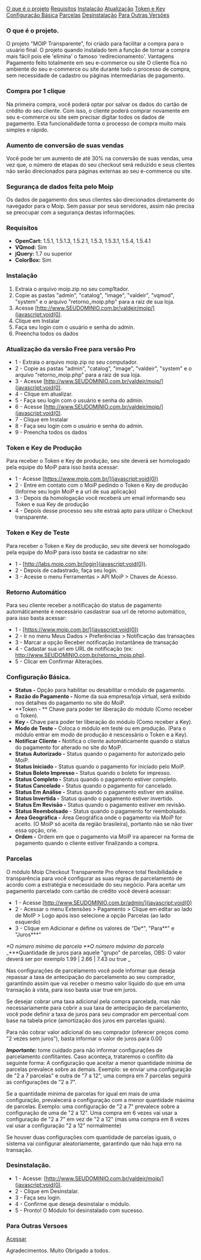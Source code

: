 [O que é o projeto](#o-que-%C3%A9-o-projeto)
[Requisitos](#requisitos)
[Instalação](#instala%C3%A7%C3%A3o)
[Atualização](#atualiza%C3%A7%C3%A3o-da-vers%C3%A3o-free-para-vers%C3%A3o-pro)
[Token e Key](#token-e-key-de-produ%C3%A7%C3%A3o)
[Configuração Básica](#configura%C3%A7%C3%A3o-b%C3%A1sica)
[Parcelas](#parcelas)
[Desinstalação](#desinstala%C3%A7%C3%A3o)
[Para Outras Versões](#para-outras-versoes)

### O que é o projeto.
O projeto "MOIP Transparente", foi criado para facilitar a compra para o usuário final. O projeto quando instalado tem a função de tornar a compra mais fácil pois ele 'elimina' o famoso 'redirecionamento'.
Vantagens
Pagamento feito totalmente em seu e-commerce ou site
O cliente fica no ambiente do seu e-commerce ou site durante todo o processo de compra, sem necessidade de cadastro ou páginas intermediárias de pagamento.

### Compra por 1 clique
Na primeira compra, você poderá optar por salvar os dados do cartão de crédito do seu cliente. Com isso, o cliente poderá comprar novamente em seu e-commerce ou site sem precisar digitar todos os dados de pagamento. Esta funcionalidade torna o processo de compra muito mais simples e rápido.

### Aumento de conversão de suas vendas
Você pode ter um aumento de até 30% na conversão de suas vendas, uma vez que, o número de etapas do seu checkout será reduzido e seus clientes não serão direcionados para páginas externas ao seu e-commerce ou site.

### Segurança de dados feita pelo Moip
Os dados de pagamento dos seus clientes são direcionados diretamente do navegador para o Moip. Sem passar por seus servidores, assim não precisa se preocupar com a segurança destas informações.

### Requisitos
* **OpenCart:** 1.5.1, 1.5.1.3, 1.5.2.1, 1.5.3, 1.5.3.1, 1.5.4, 1.5.4.1
* **VQmod:** Sim
* **jQuery:** 1.7 ou superior
* **ColorBox:** Sim

### Instalação
1. Extraia o arquivo moip.zip no seu comp1tador.
2. Copie as pastas "admin", "catalog", "image", "valdeir", "vqmod", "system" e o arquivo "retorno_moip.php" para a raiz de sua loja.
3. Acesse [http://www.SEUDOMINIO.com.br/valdeir/moip/](javascript:void(0).
4. Clique em Instalar
5. Faça seu login com o usuário e senha do admin.
6. Preencha todos os dados

### Atualização da versão Free para versão Pro
* 1 - Extraia o arquivo moip.zip no seu computador.
* 2 - Copie as pastas "admin", "catalog", "image", "valdeir", "system" e o arquivo "retorno_moip.php" para a raiz de sua loja.
* 3 - Acesse [http://www.SEUDOMINIO.com.br/valdeir/moip/](javascript:void(0).
* 4 - Clique em atualizar.
* 5 - Faça seu login com o usuário e senha do admin.
* 6 - Acesse [http://www.SEUDOMINIO.com.br/valdeir/moip/](javascript:void(0).
* 7 - Clique em Instalar
* 8 - Faça seu login com o usuário e senha do admin.
* 9 - Preencha todos os dados

### Token e Key de Produção
Para receber o Token e Key de produção, seu site deverá ser homologado pela equipe do MoiP para isso basta acessar:
* 1 - Acesse [https://www.moip.com.br/](javascript:void(0))
* 2 - Entre em contato com o MoiP pedindo o Token e Key de produção (Informe seu login MoiP e a url de sua aplicação)
* 3 - Depois da homologação você receberá um email informando seu Token e sua Key de produção
* 4 - Depois desse processo seu site estraá apto para utilizar o Checkout transparente.

### Token e Key de Teste
Para receber o Token e Key de produção, seu site deverá ser homologado pela equipe do MoiP para isso basta se cadastrar no site:
* 1 - [http://labs.moip.com.br/login](javascript:void(0)).
* 2 - Depois de cadastrado, faça seu login.
* 3 - Acesse o menu Ferramentas > API MoiP > Chaves de Acesso.

### Retorno Automático
Para seu cliente receber a notificação do status de pagamento automáticamente é necessário casdastrar sua url de retorno automático, para isso basta acessar:
* 1 - [https://www.moip.com.br/](javascript:void(0))
* 2 - Ir no menu Meus Dados > Preferências > Notificação das transações
* 3 - Marcar a opção Receber notificação instantânea de transação
* 4 - Cadastar sua url em URL de notificação (ex: http://www.SEUDOMINIO.com.br/retorno_moip.php).
* 5 - Clicar em Confirmar Alterações.

### Configuração Básica.
* **Status -** Opção para habilitar ou desabilitar o módulo de pagamento.
* **Razão do Pagamento -** Nome da sua empresa/loja virtual, será exibido nos detalhes do pagamento no site do MoiP.
* **Token - ** Chave para poder ter liberação do módulo (Como receber o Token).
* **Key -** Chave para poder ter liberação do módulo (Como receber a Key).
* **Modo de Teste -** Coloca o módulo em teste ou em produção. (Para o módulo entrar em modo de produção é nescessário o Token e a Key).
* **Notificar Cliente -** Notifica o cliente automáticamente quando o status do pagamento for alterado no site do MoiP.
* **Status Autorizado -** Status quando o pagamento for autorizado pelo MoiP.
* **Status Iniciado -** Status quando o pagamento for iniciado pelo MoiP.
* **Status Boleto Impresso -** Status quando o boleto for impresso.
* **Status Completo -** Status quando o pagamento estiver completo.
* **Status Cancelado -** Status quando o pagamento for cancelado.
* **Status Em Análise -** Status quando o pagamento estiver em análise.
* **Status Invertida -** Status quando o pagamento estiver invertido.
* **Status Em Revisão -** Status quando o pagamento estiver em revisão.
* **Status Reembolsado** - Status quando o pagamento for reembolsado.
* **Área Geográfica -** Área Geográfica onde o pagamento via MoiP for aceito. (O MoiP só aceita da região brasileira), portanto não se não tiver essa opção, crie.
* **Ordem -** Ordem em que o pagamento via MoiP ira aparecer na forma de pagamento quando o cliente estiver finalizando a compra.

### Parcelas
O módulo Moip Checkout Transparente Pro oferece total flexibilidade e transparência para você configurar as suas regras de parcelamento de acordo com a estratégia e necessidade do seu negócio.
Para aceitar um pagamento parcelado com cartão de crédito você deverá acessar:
* 1 - Acesse [http://www.SEUDOMINIO.com.br/admin/](javascript:void(0)
* 2 - Acessar o menu Extensões > Pagamento > Clique em editar ao lado de MoIP > Logo após isso selecione a opção Parcelas (ao lado esquerdo)
* 3 - Clique em Adicionar e define os valores de "De*", "Para**" e "Juros***"

_*O número mínimo da parcela_
_**O número máximo da parcela_
_***Quantidade de juros para aquele "grupo" de parcelas, OBS: O valor deverá ser por exemplo 1.99 | 2.66 | 7.43 ou true _

Nas configurações de parcelamento você pode informar que deseja repassar a taxa de antecipação do parcelamento ao seu comprador, garantindo assim que vai receber o mesmo valor líquido do que em uma transação à vista, para isso basta usar true em juros. 

Se desejar cobrar uma taxa adicional pela compra parcelada, mas não necessariamente para cobrir a sua taxa de antecipação de parcelamento, você pode definir a taxa de juros para seu comprador em percentual com base na tabela price (amortização dos juros em parcelas iguais). 

Para não cobrar valor adicional do seu comprador (oferecer preços como "2 vezes sem juros"), basta informar o valor de juros para 0.00 

_**Importante:**_ tome cuidado para não informar configurações de parcelamento conflitantes. Caso aconteça, trataremos o conflito da seguinte forma:
A configuração que aceitar a menor quantidade mínima de parcelas prevalece sobre as demais. Exemplo: se enviar uma configuração de "2 a 7 parcelas" e outra de "7 a 12", uma compra em 7 parcelas seguirá as configurações de "2 a 7".

Se a quantidade mínima de parcelas for igual em mais de uma configuração, prevalecerá a configuração com a menor quantidade máxima de parcelas. Exemplo: uma configuração de "2 a 7" prevalece sobre a configuração de uma de "2 a 12". Uma compra em 6 vezes vai usar a configuração de "2 a 7" em vez de "2 a 12" (mas uma compra em 8 vezes vai usar a configuração "2 a 12" normalmente)

Se houver duas configurações com quantidade de parcelas iguais, o sistema vai configurar aleatoriamente, garantindo que não haja erro na transação.

### Desinstalação.
* 1 - Acesse: [http://www.SEUDOMINIO.com.br/valdeir/moip/](javascript:void(0).
* 2 - Clique em Desinstalar.
* 3 - Faça seu login.
* 4 - Confirme que deseja desinstalar o módulo.
* 5 - Pronto! O Módulo foi desinstalado com sucesso.

### Para Outras Versoes
[Acessar](https://www.dropbox.com/sh/l4u1y4t292agk3n/WtpXcc3vO8)

Agradecimentos.
Muito Obrigado a todos.